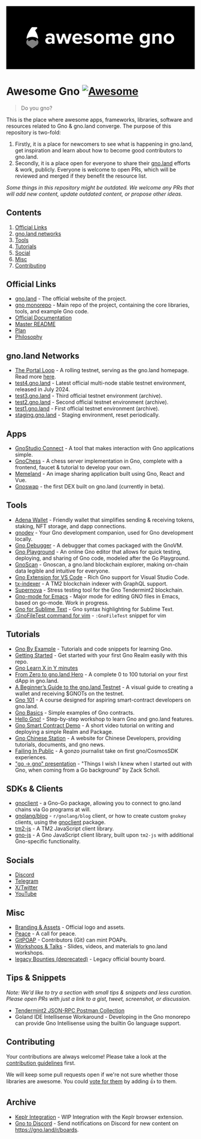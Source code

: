 <div align="center">
	<img src="./banner.png" />
</div>

# Awesome Gno [![Awesome](https://cdn.rawgit.com/sindresorhus/awesome/d7305f38d29fed78fa85652e3a63e154dd8e8829/media/badge.svg)](https://github.com/sindresorhus/awesome)

> Do you gno?

This is the place where awesome apps, frameworks, libraries, software and resources
related to Gno & gno.land converge. The purpose of this repository is two-fold:
1. Firstly, it is a place for newcomers to see what is happening in gno.land, 
get inspiration and learn about how to become good contributors to gno.land.
2. Secondly, it is a place open for everyone to share their [gno.land](https://gno.land) 
efforts & work, publicly. Everyone is welcome to open PRs, which will be reviewed
and merged if they benefit the resource list.

_Some things in this repository might be outdated. We welcome any PRs that will
add new content, update outdated content, or propose other ideas._ 

## Contents

1. [Official Links](#official-links)
2. [gno.land networks](#gnoland-networks)
3. [Tools](#tools)
4. [Tutorials](#tutorials)
5. [Social](#social)
6. [Misc](#misc)
7. [Contributing](#contributing)

## Official Links

- [gno.land](https://gno.land/) - The official website of the project.
- [gno monorepo](https://github.com/gnolang/gno) - Main repo of the project, containing the core libraries, tools, and example Gno code.
- [Official Documentation](https://docs.gno.land)
- [Master README](https://github.com/gnolang/gno#readme)
- [Plan](https://github.com/gnolang/gno/blob/master/PLAN.md)
- [Philosophy](https://github.com/gnolang/gno/blob/master/PHILOSOPHY.md)

## gno.land Networks

- [The Portal Loop](https://gno.land/) - A rolling testnet, serving as the gno.land homepage. Read more [here](https://docs.gno.land/concepts/portal-loop).
- [test4.gno.land](https://test4.gno.land/) - Latest official multi-node stable testnet environment, released in July 2024.
- [test3.gno.land](https://test3.gno.land/) - Third official testnet environment (archive).
- [test2.gno.land](https://test2.gno.land/) - Second official testnet environment (archive).
- [test1.gno.land](https://test1.gno.land/) - First official testnet environment (archive).
- [staging.gno.land](https://staging.gno.land/) - Staging environment, reset periodically.

## Apps

- [GnoStudio Connect](https://gno.studio/connect) - A tool that makes interaction with Gno applications simple.
- [GnoChess](https://github.com/gnolang/gnochess) - A chess server implementation in Gno, complete with a frontend, faucet & tutorial to develop your own.
- [Memeland](https://github.com/gnolang/memeland) - An image sharing application built using Gno, React and Vue.
- [Gnoswap](https://github.com/gnoswap-labs/gnoswap) - the first DEX built on gno.land (currently in beta).

## Tools

- [Adena Wallet](https://adena.app/) - Friendly wallet that simplifies sending & receiving tokens, staking, NFT storage, and dapp connections.
- [gnodev](https://github.com/gnolang/gno/tree/master/contribs/gnodev) - Your Gno development companion, used for Gno development locally.
- [Gno Debugger](https://gno.land/r/gnoland/blog:p/gno-debugger) - A debugger that comes packaged with the GnoVM.
- [Gno Playground](https://play.gno.land/) - An online Gno editor that allows for quick testing, deploying, and sharing of Gno code, modeled after the Go Playground.
- [GnoScan](http://gnoscan.io/) - Gnoscan, a gno.land blockchain explorer, making on-chain data legible and intuitive for everyone.
- [Gno Extension for VS Code](https://marketplace.visualstudio.com/items?itemName=harry-hov.gno) - Rich Gno support for Visual Studio Code.
- [tx-indexer](https://github.com/gnolang/tx-indexer) - A TM2 blockchain indexer with GraphQL support.
- [Supernova](https://github.com/gnolang/supernova) - Stress testing tool for the Gno Tendermint2 blockchain.
- [Gno-mode for Emacs](https://gist.github.com/gfanton/6e233656dfeabd7a46f21f7507b6b311) - Major mode for editing GNO files in Emacs, based on go-mode. Work in progress.
- [Gno for Sublime Text](https://github.com/jdkato/gno-sublime-text) - Gno syntax highlighting for Sublime Text.
- [:GnoFileTest command for vim](https://gist.github.com/grepsuzette/66f5cfaccc1a919c67f52bd7b31a3b09) - `:GnoFileTest` snippet for vim

## Tutorials

- [Gno By Example](https://gno-by-example.com) - Tutorials and code snippets for learning Gno.
- [Getting Started](https://github.com/gnolang/getting-started) - Get started with your first Gno Realm easily with this repo.
- [Gno Learn X in Y minutes](https://github.com/gnolang/devrel/blob/main/docs/learn_xy/gno.html.markdown)
- [From Zero to gno.land Hero](https://github.com/leohhhn/gno-fzgh/blob/main/README.md) - A complete 0 to 100 tutorial on your first dApp in gno.land.
- [A Beginner’s Guide to the gno.land Testnet](https://medium.com/@onbloc/a-beginners-guide-to-the-gnoland-testnet-6fdc693a48f4) - A visual guide to creating a wallet and receiving $GNOTs on the testnet.
- [Gno 101](https://github.com/onbloc/gnolang-101) - A course designed for aspiring smart-contract developers on gno.land.
- [Gno Basics](https://github.com/moul/gno-basics) - Simple examples of Gno contracts.
- [Hello Gno!](https://github.com/xplrz/gnoland-workshop) - Step-by-step workshop to learn Gno and gno.land features.
- [Gno Smart Contract Demo](https://www.youtube.com/watch?v=-BlnEXCs0eI) - A short video tutorial on writing and deploying a simple Realm and Package.
- [Gno Chinese Station](https://www.gnoland.cn) - A website for Chinese Developers, providing tutorials, documents, and gno news.
- [Failing In Public](https://proggr.hashnode.dev/gnoland-initial-experience-gonzo-take-on-failing-in-public) - A gonzo journalist take on first gno/CosmosSDK experiences.
- ["go -> gno" presentation](https://github.com/gnolang/workshops/tree/main/presentations/2023-06-26--go-to-gno--schollz) - "Things I wish I knew when I started out with Gno, when coming from a Go background" by Zack Scholl.

## SDKs & Clients

- [gnoclient](https://github.com/gnolang/gno/tree/master/gno.land/pkg/gnoclient) - a Gno-Go package, allowing you to connect to gno.land chains via Go programs at will.
- [gnolang/blog](https://github.com/gnolang/blog/tree/main/cmd/gnoblog-cli) - `r/gnolang/blog` client, or how to create custom `gnokey` clients, using the [gnoclient](https://github.com/gnolang/gno/tree/master/gno.land/pkg/gnoclient) package.
- [tm2-js](https://github.com/gnolang/tm2-js) - A TM2 JavaScript client library.
- [gno-js](https://github.com/gnolang/gno-js) - A Gno JavaScript client library, built upon `tm2-js` with additional Gno-specific functionality.

## Socials

- [Discord](https://discord.gg/3YbdqVP8Tb)
- [Telegram](https://t.me/gnoland)
- [X/Twitter](https://x.com/_gnoland)
- [YouTube](https://www.youtube.com/@_gnoland)

## Misc

- [Branding & Assets](https://github.com/gnolang/branding) - Official logo and assets.
- [Peace](https://gno.land/r/gnoland/blog:p/peace) - A call for peace.
- [GitPOAP](https://www.gitpoap.io/gh/gnolang) - Contributors (Git) can mint POAPs.
- [Workshops & Talks](https://github.com/gnolang/workshops) - Slides, videos, and materials to gno.land workshops.
- [legacy Bounties (deprecated)](https://github.com/gnolang/bounties) - Legacy official bounty board.

## Tips & Snippets

_Note: We'd like to try a section with small tips & snippets and less curation. Please open PRs with just a link to a gist, tweet, screenshot, or discussion._

- [Tendermint2 JSON-RPC Postman Collection](https://gist.github.com/zivkovicmilos/d7b98103f0611ac3b26202a29cee02c4)
- Goland IDE Intellisense Workaround - Developing in the Gno monorepo can provide Gno Intellisense using the builtin Go language support.

## Contributing

Your contributions are always welcome! Please take a look at the [contribution guidelines](https://github.com/gnolang/awesome-gno/blob/master/CONTRIBUTING.md) first.

We will keep some pull requests open if we're not sure whether those libraries are awesome. You could [vote for them](https://github.com/gnolang/awesome-gno/pulls) by adding :+1: to them.

## Archive

- [Keplr Integration](https://github.com/gnolang/gno/pull/154) - WIP Integration with the Keplr browser extension.
- [Gno to Discord](https://github.com/PoCInnovation/PoCLab) - Send notifications on Discord for new content on https://gno.land/r/boards.
